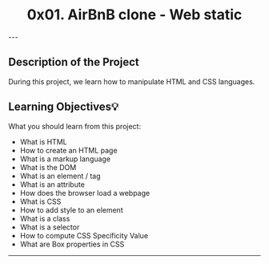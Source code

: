 <center> <h1>0x01. AirBnB clone - Web static</h1> </center>
---

## Description of the Project
During this project, we learn how to manipulate HTML and CSS languages.
## Learning Objectives:bulb:
What you should learn from this project:

* What is HTML
* How to create an HTML page
* What is a markup language
* What is the DOM
* What is an element / tag
* What is an attribute
* How does the browser load a webpage
* What is CSS
* How to add style to an element
* What is a class
* What is a selector
* How to compute CSS Specificity Value
* What are Box properties in CSS

---
